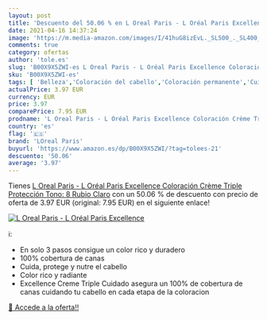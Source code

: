 ```yaml
---
layout: post
title: 'Descuento del 50.06 % en L Oreal Paris - L Oréal Paris Excellence'
date: 2021-04-16 14:37:24
image: 'https://m.media-amazon.com/images/I/41huG8izEvL._SL500_._SL400_.jpg'
comments: true
category: ofertas
author: 'tole.es'
slug: 'B00X9X5ZWI-es L Oreal Paris - L Oréal Paris Excellence Coloración Crème...'
sku: 'B00X9X5ZWI-es'
tags: [ 'Belleza','Coloración del cabello','Coloración permanente','Cuidado del cabello','loreal paris','oréal', ]
actualPrice: 3.97 EUR
currency: EUR
price: 3.97
comparePrice: 7.95 EUR
prodname: 'L Oreal Paris - L Oréal Paris Excellence Coloración Crème Triple Protección  Tono: 8 Rubio Claro'
country: 'es'
flag: '🇪🇸'
brand: 'LOreal Paris'
buyurl: 'https://www.amazon.es/dp/B00X9X5ZWI/?tag=tolees-21'
descuento: '50.06'
average: '3.97'
---
```


Tienes [L Oreal Paris - L Oréal Paris Excellence Coloración Crème Triple Protección  Tono: 8 Rubio Claro](https://www.amazon.es/dp/B00X9X5ZWI/?tag=tolees-21) con un 50.06 % de descuento con precio de oferta de 3.97 EUR (original: 7.95 EUR) en el siguiente enlace!

[![L Oreal Paris - L Oréal Paris Excellence](https://m.media-amazon.com/images/I/41huG8izEvL._SL500_._SL400_.jpg)](https://www.amazon.es/dp/B00X9X5ZWI/?tag=tolees-21)

ℹ️:

- En solo 3 pasos consigue un color rico y duradero
- 100% cobertura de canas
- Cuida, protege y nutre el cabello
- Color rico y radiante
- Excellence Creme Triple Cuidado asegura un 100% de cobertura de canas cuidando tu cabello en cada etapa de la coloracion

[🛒 Accede a la oferta!!](https://www.amazon.es/dp/B00X9X5ZWI/?tag=tolees-21)
